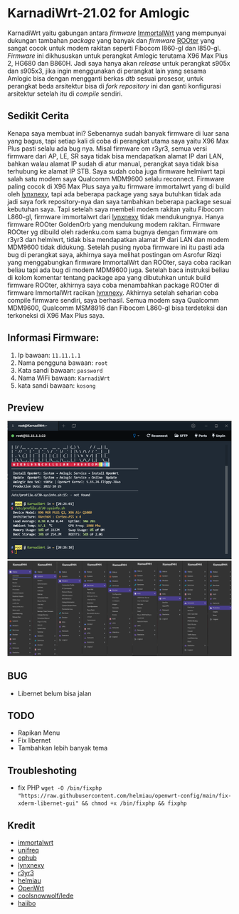 #  KarnadiWrt-21.02 for Amlogic
KarnadiWrt yaitu gabungan antara *firmware* [ImmortalWrt](https://github.com/immortalwrt/immortalwrt) yang mempunyai dukungan tambahan *package* yang banyak dan *firmware* [ROOter](https://github.com/ofmodemsandmen/ROOterSource2102) yang sangat cocok untuk modem rakitan seperti Fibocom l860-gl dan l850-gl. *Firmware* ini dikhususkan untuk perangkat Amlogic terutama X96 Max Plus 2, HG680 dan B860H. Jadi saya hanya akan *release* untuk perangkat s905x dan s905x3, jika ingin menggunakan di perangkat lain yang sesama Amlogic bisa dengan mengganti berkas *dtb* sesuai prosesor, untuk perangkat beda arsitektur bisa di *fork* *repository* ini dan ganti konfigurasi arsitektur setelah itu di *compile* sendiri.


## Sedikit Cerita
Kenapa saya membuat ini? Sebenarnya sudah banyak firmware di luar sana yang bagus, tapi setiap kali di coba di perangkat utama saya yaitu X96 Max Plus pasti selalu ada bug nya. Misal firmware om r3yr3, semua versi firmware dari AP, LE, SR saya tidak bisa mendapatkan alamat IP dari LAN, bahkan walau alamat IP sudah di atur manual, perangkat saya tidak bisa terhubung ke alamat IP STB. Saya sudah coba juga firmware helmiwrt tapi salah satu modem saya Qualcomm MDM9600 selalu reconnect. Firmware paling cocok di X96 Max Plus saya yaitu firmware immortalwrt yang di build oleh [lynxnexy](https://t.me/lynxnexy), tapi ada beberapa package yang saya butuhkan tidak ada jadi saya fork repository-nya dan saya tambahkan beberapa package sesuai kebutuhan saya. Tapi setelah saya membeli modem rakitan yaitu Fibocom L860-gl, firmware immortalwrt dari [lynxnexy](https://t.me/lynxnexy) tidak mendukungnya. Hanya firmware ROOter GoldenOrb yang mendukung modem rakitan. Firmware ROOter yg dibuild oleh radenku.com sama bugnya dengan firmware om r3yr3 dan helmiwrt, tidak bisa mendapatkan alamat IP dari LAN dan modem MDM9600 tidak didukung. Setelah pusing nyoba firmware ini itu pasti ada bug di perangkat saya, akhirnya saya melihat postingan om Asrofur Rizqi yang menggabungkan firmware ImmortalWrt dan ROOter, saya coba racikan beliau tapi ada bug di modem MDM9600 juga. Setelah baca instruksi beliau di kolom komentar tentang package apa yang dibutuhkan untuk build firmware ROOter, akhirnya saya coba menambahkan package ROOter di firmware ImmortalWrt racikan [lynxnexy](https://t.me/lynxnexy). Akhirnya setelah seharian coba compile firmware sendiri, saya berhasil. Semua modem saya Qualcomm MDM9600, Qualcomm MSM8916 dan Fibocom L860-gl bisa terdeteksi dan terkoneksi di X96 Max Plus saya.

## Informasi Firmware:
1. Ip bawaan: `11.11.1.1`
2. Nama pengguna bawaan: `root`
3. Kata sandi bawaan: `password`
4. Nama WiFi bawaan: `KarnadiWrt`
5. kata sandi bawaan: `kosong`

## Preview
![terminal](img/terminal.png)
![preview](img/feature.png)

## BUG
- Libernet belum bisa jalan

## TODO
- Rapikan Menu
- Fix libernet
- Tambahkan lebih banyak tema

## Troubleshoting
- fix PHP `wget -O /bin/fixphp "https://raw.githubusercontent.com/helmiau/openwrt-config/main/fix-xderm-libernet-gui" && chmod +x /bin/fixphp && fixphp`

## Kredit
- [immortalwrt](https://github.com/immortalwrt/immortalwrt)
- [unifreq](https://github.com/unifreq)
- [ophub](https://github.com/ophub)
- [lynxnexy](https://t.me/lynxnexy)
- [r3yr3](https://www.youtube.com/c/IndonesianTechChannel)
- [helmiau](https://github.com/helmiau)
- [OpenWrt](https://github.com/openwrt/openwrt)
- [coolsnowwolf/lede](https://github.com/coolsnowwolf/lede)
- [haiibo](https://github.com/haiibo)